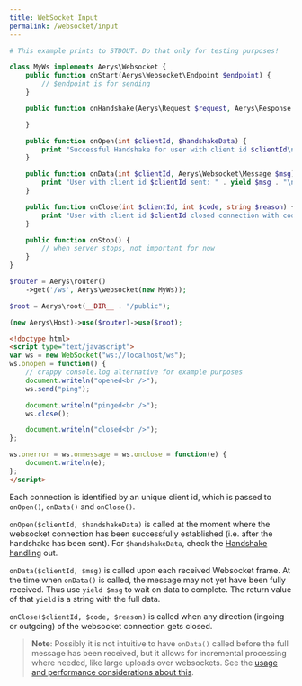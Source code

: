 ```yaml
---
title: WebSocket Input
permalink: /websocket/input
---
```


```php
# This example prints to STDOUT. Do that only for testing purposes!

class MyWs implements Aerys\Websocket {
	public function onStart(Aerys\Websocket\Endpoint $endpoint) {
		// $endpoint is for sending
	}

	public function onHandshake(Aerys\Request $request, Aerys\Response $response) {

	}

	public function onOpen(int $clientId, $handshakeData) {
		print "Successful Handshake for user with client id $clientId\n";
	}

	public function onData(int $clientId, Aerys\Websocket\Message $msg) {
		print "User with client id $clientId sent: " . yield $msg . "\n";
	}

	public function onClose(int $clientId, int $code, string $reason) {
		print "User with client id $clientId closed connection with code $code\n";
	}

	public function onStop() {
		// when server stops, not important for now
	}
}
```

```php
$router = Aerys\router()
	->get('/ws', Aerys\websocket(new MyWs));

$root = Aerys\root(__DIR__ . "/public");

(new Aerys\Host)->use($router)->use($root);
```

```html
<!doctype html>
<script type="text/javascript">
var ws = new WebSocket("ws://localhost/ws");
ws.onopen = function() {
	// crappy console.log alternative for example purposes
	document.writeln("opened<br />");
	ws.send("ping");

	document.writeln("pinged<br />");
	ws.close();

	document.writeln("closed<br />");
};

ws.onerror = ws.onmessage = ws.onclose = function(e) {
	document.writeln(e);
};
</script>
```

Each connection is identified by an unique client id, which is passed to `onOpen()`, `onData()` and `onClose()`.

`onOpen($clientId, $handshakeData)` is called at the moment where the websocket connection has been successfully established (i.e. after the handshake has been sent). For `$handshakeData`, check the [Handshake handling](handshake.html) out.

`onData($clientId, $msg)` is called upon each received Websocket frame. At the time when `onData()` is called, the message may not yet have been fully received. Thus use `yield $msg` to wait on data to complete. The return value of that `yield` is a string with the full data.

`onClose($clientId, $code, $reason)` is called when any direction (ingoing or outgoing) of the websocket connection gets closed.

> **Note**: Possibly it is not intuitive to have `onData()` called before the full message has been received, but it allows for incremental processing where needed, like large uploads over websockets. See the [usage and performance considerations about this](../performance/body.html).
